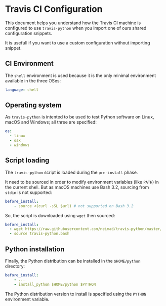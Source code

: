 # Travis CI Configuration

This document helps you understand how the Travis CI machine is configured to
use `travis-python` when you import one of ours shared configuration snippets.

It is usefull if you want to use a custom configuration without importing
snippet.

## CI Environment

The `shell` environment is used because it is the only minimal environment
available in the three OSes:

```yaml
language: shell
```

## Operating system

As `travis-python` is intented to be used to test Python software on Linux,
macOS and Windows; all three are specified:

```yaml
os:
  - linux
  - osx
  - windows
```

## Script loading

The `travis-python` script is loaded during the `pre-install` phase.

It need to be sourced in order to modify environment variables (like `PATH`) in
the current shell. But as macOS machines use Bash 3.2, sourcing from `stdin` is
not supported:

```yaml
before_install:
    - source <(curl -sSL $url) # not supported on Bash 3.2
```

So, the script is downloaded using `wget` then sourced:

```yaml
before_install:
  - wget https://raw.githubusercontent.com/neimad/travis-python/master/travis-python.bash
  - source travis-python.bash
```

## Python installation

Finally, the Python distribution can be installed in the `$HOME/python`
directory:

```yaml
before_install:
    - ...
    - install_python $HOME/python $PYTHON
```

The Python distribution version to install is specified using the `PYTHON`
environment variable.
